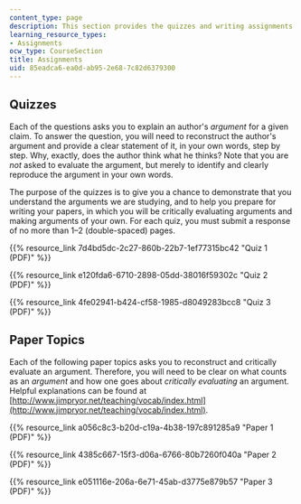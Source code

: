 ```yaml
---
content_type: page
description: This section provides the quizzes and writing assignments for the course.
learning_resource_types:
- Assignments
ocw_type: CourseSection
title: Assignments
uid: 85eadca6-ea0d-ab95-2e68-7c82d6379300
---
```


Quizzes
-------

Each of the questions asks you to explain an author's _argument_ for a given claim. To answer the question, you will need to reconstruct the author's argument and provide a clear statement of it, in your own words, step by step. Why, exactly, does the author think what he thinks? Note that you are _not_ asked to evaluate the argument, but merely to identify and clearly reproduce the argument in your own words.

The purpose of the quizzes is to give you a chance to demonstrate that you understand the arguments we are studying, and to help you prepare for writing your papers, in which you will be critically evaluating arguments and making arguments of your own. For each quiz, you must submit a response of no more than 1–2 (double-spaced) pages.

{{% resource_link 7d4bd5dc-2c27-860b-22b7-1ef77315bc42 "Quiz 1 (PDF)" %}}

{{% resource_link e120fda6-6710-2898-05dd-38016f59302c "Quiz 2 (PDF)" %}}

{{% resource_link 4fe02941-b424-cf58-1985-d8049283bcc8 "Quiz 3 (PDF)" %}}

Paper Topics
------------

Each of the following paper topics asks you to reconstruct and critically evaluate an argument. Therefore, you will need to be clear on what counts as an _argument_ and how one goes about _critically evaluating_ an argument. Helpful explanations can be found at [http://www.jimpryor.net/teaching/vocab/index.html](http://www.jimpryor.net/teaching/vocab/index.html).

{{% resource_link a056c8c3-b20d-c19a-4b38-197c891285a9 "Paper 1 (PDF)" %}}

{{% resource_link 4385c667-15f3-d06a-6766-80b7260f040a "Paper 2 (PDF)" %}}

{{% resource_link e051116e-206a-6e71-45ab-d3775e879b57 "Paper 3 (PDF)" %}}